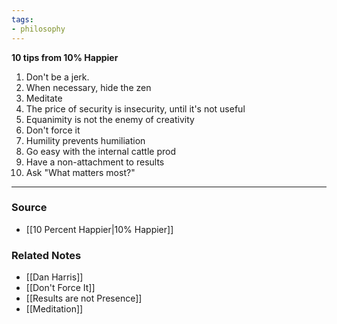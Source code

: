 ```yaml
---
tags:
- philosophy
---
```

**10 tips from 10% Happier**

1. Don't be a jerk.
2. When necessary, hide the zen
3. Meditate
4. The price of security is insecurity, until it's not useful
5. Equanimity is not the enemy of creativity
6. Don't force it
7. Humility prevents humiliation
8. Go easy with the internal cattle prod
9. Have a non-attachment to results
10. Ask "What matters most?"

---

### Source
- [[10 Percent Happier|10% Happier]]

### Related Notes
- [[Dan Harris]]
- [[Don't Force It]]
- [[Results are not Presence]]
- [[Meditation]]